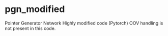# pgn_modified
Pointer Generator Network 
Highly modified code (Pytorch)
OOV handling is not present in this code.

